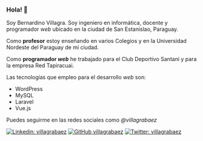 ### Hola! 👋

Soy Bernardino Villagra. Soy ingeniero en informática, docente y programador *web* ubicado en la ciudad de San Estanislao, Paraguay.

Como **profesor** estoy enseñando en varios Colegios y en la Universidad Nordeste del Paraguay de mi ciudad.

Como **programador *web*** he trabajado para el Club Deportivo Santani y para la empresa Red Tapiracuai.

<!--
[![Msurguy's github stats](https://github-readme-stats.vercel.app/api?username=villagrabaez&theme=dark&show_icons=true)](https://github.com/villagrabaez)
-->

Las tecnologías que empleo para el desarrollo *web* son:

- WordPress
- MySQL
- Laravel
- Vue.js

Puedes seguirme en las redes sociales como *@villagrabaez*

[![Linkedin: villagrabaez](https://img.shields.io/badge/-villagrabaez-blue?style=flat-square&logo=Linkedin&logoColor=white&link=https://www.linkedin.com/in/villagrabaez/)](https://www.linkedin.com/in/villagrabaez/) [![GitHub villagrabaez](https://img.shields.io/github/followers/villagrabaez?label=follow&style=social)](https://github.com/villagrabaez) [![Twitter: villagrabaez](https://img.shields.io/twitter/follow/villagrabaez?style=social)](https://twitter.com/villagrabaez)
